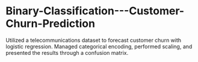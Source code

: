 # Binary-Classification---Customer-Churn-Prediction
Utilized a telecommunications dataset to forecast customer churn with logistic regression. Managed categorical encoding, performed scaling, and presented the results through a confusion matrix.
